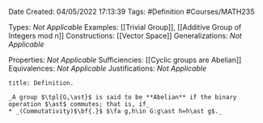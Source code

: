 <div class="topSpace"></div>

Date Created: 04/05/2022 17:13:39
Tags: #Definition #Courses/MATH235

Types: _Not Applicable_
Examples: [[Trivial Group]], [[Additive Group of Integers mod n]]
Constructions: [[Vector Space]]
Generalizations: _Not Applicable_

Properties: _Not Applicable_
Sufficiencies: [[Cyclic groups are Abelian]]
Equivalences: _Not Applicable_
Justifications: _Not Applicable_

``` ad-Definition
title: Definition.

_A group $\tpl{G,\ast}$ is said to be **Abelian** if the binary operation $\ast$ commutes; that is, if_
* _(Commutativity)$\bf{.}$ $\fa g,h\in G:g\ast h=h\ast g$._

```
